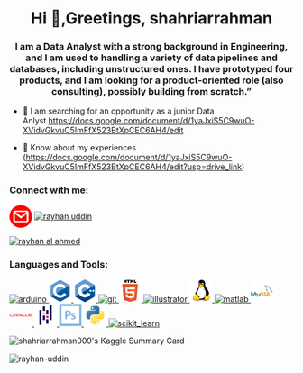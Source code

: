 <h1 align="center">Hi 👋,Greetings, shahriarrahman </h1>
<h3 align="center">I am a Data Analyst with a strong background in Engineering, and I am used to handling a variety of data pipelines and databases, including unstructured ones. I have prototyped four products, and I am looking for a product-oriented role (also consulting), possibly building from scratch.”</h3>

- 🌱 I am searching for an opportunity as a junior Data Anlyst.https://docs.google.com/document/d/1yaJxiS5C9wuO-XVidvGkvuC5ImFfX523BtXpCEC6AH4/edit

- 📄 Know about my experiences (https://docs.google.com/document/d/1yaJxiS5C9wuO-XVidvGkvuC5ImFfX523BtXpCEC6AH4/edit?usp=drive_link)

<h3 align="left">Connect with me:</h3>
<p align="left">
<a href="mailto:rayhan.linkedin@gmail.com" target="blank"><img align="center" src="https://github.com/Rayhan-Uddin/Rayhan-Uddin/blob/main/gmail-icon-logo-9ADB17D3F3-seeklogo.com.png" alt="Email" height="40" width="40" /></a>  
<a href="https://linkedin.com/in/rayhan uddin" target="blank"><img align="center" src="https://raw.githubusercontent.com/rahuldkjain/github-profile-readme-generator/master/src/images/icons/Social/linked-in-alt.svg" alt="rayhan uddin" height="30" width="40" /></a>

  <a href="https://fb.com/rayhan al ahmed" target="blank"><img align="center" src="https://raw.githubusercontent.com/rahuldkjain/github-profile-readme-generator/master/src/images/icons/Social/facebook.svg" alt="rayhan al ahmed" height="30" width="40" /></a>



</p>

<h3 align="left">Languages and Tools:</h3>
<p align="left"> <a href="https://www.arduino.cc/" target="_blank" rel="noreferrer"> <img src="https://cdn.worldvectorlogo.com/logos/arduino-1.svg" alt="arduino" width="40" height="40"/> </a> <a href="https://www.cprogramming.com/" target="_blank" rel="noreferrer"> <img src="https://raw.githubusercontent.com/devicons/devicon/master/icons/c/c-original.svg" alt="c" width="40" height="40"/> </a> <a href="https://www.w3schools.com/cpp/" target="_blank" rel="noreferrer"> <img src="https://raw.githubusercontent.com/devicons/devicon/master/icons/cplusplus/cplusplus-original.svg" alt="cplusplus" width="40" height="40"/> </a> <a href="https://git-scm.com/" target="_blank" rel="noreferrer"> <img src="https://www.vectorlogo.zone/logos/git-scm/git-scm-icon.svg" alt="git" width="40" height="40"/> </a> <a href="https://www.w3.org/html/" target="_blank" rel="noreferrer"> <img src="https://raw.githubusercontent.com/devicons/devicon/master/icons/html5/html5-original-wordmark.svg" alt="html5" width="40" height="40"/> </a> <a href="https://www.adobe.com/in/products/illustrator.html" target="_blank" rel="noreferrer"> <img src="https://www.vectorlogo.zone/logos/adobe_illustrator/adobe_illustrator-icon.svg" alt="illustrator" width="40" height="40"/> </a> <a href="https://www.linux.org/" target="_blank" rel="noreferrer"> <img src="https://raw.githubusercontent.com/devicons/devicon/master/icons/linux/linux-original.svg" alt="linux" width="40" height="40"/> </a> <a href="https://www.mathworks.com/" target="_blank" rel="noreferrer"> <img src="https://upload.wikimedia.org/wikipedia/commons/2/21/Matlab_Logo.png" alt="matlab" width="40" height="40"/> </a> <a href="https://www.mysql.com/" target="_blank" rel="noreferrer"> <img src="https://raw.githubusercontent.com/devicons/devicon/master/icons/mysql/mysql-original-wordmark.svg" alt="mysql" width="40" height="40"/> </a> <a href="https://www.oracle.com/" target="_blank" rel="noreferrer"> <img src="https://raw.githubusercontent.com/devicons/devicon/master/icons/oracle/oracle-original.svg" alt="oracle" width="40" height="40"/> </a> <a href="https://pandas.pydata.org/" target="_blank" rel="noreferrer"> <img src="https://raw.githubusercontent.com/devicons/devicon/2ae2a900d2f041da66e950e4d48052658d850630/icons/pandas/pandas-original.svg" alt="pandas" width="40" height="40"/> </a> <a href="https://www.photoshop.com/en" target="_blank" rel="noreferrer"> <img src="https://raw.githubusercontent.com/devicons/devicon/master/icons/photoshop/photoshop-line.svg" alt="photoshop" width="40" height="40"/> </a> <a href="https://www.python.org" target="_blank" rel="noreferrer"> <img src="https://raw.githubusercontent.com/devicons/devicon/master/icons/python/python-original.svg" alt="python" width="40" height="40"/> </a> <a href="https://scikit-learn.org/" target="_blank" rel="noreferrer"> <img src="https://upload.wikimedia.org/wikipedia/commons/0/05/Scikit_learn_logo_small.svg" alt="scikit_learn" width="40" height="40"/> </a> </p>

<img src="https://kaggle-card.chienhsiang-hung.eu.org/api/svg?shahriarrahman009" alt="shahriarrahman009's Kaggle Summary Card" height="160"/>&nbsp;

<p><img align="center" src="https://github-readme-stats.vercel.app/api/top-langs?username=rayhan-uddin&show_icons=true&locale=en&layout=compact" alt="rayhan-uddin" /></p>
